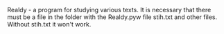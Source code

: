 Realdy - a program for studying various texts. It is necessary that there must be a file in the folder with the Realdy.pyw file stih.txt and other files. Without stih.txt it won't work.
